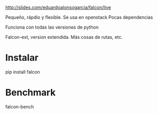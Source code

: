 http://slides.com/eduardoalonsogarcia/falcon/live

Pequeño, rápdio y flexible.
Se usa en openstack
Pocas dependencias

Funciona con todas las versiones de python

Falcon-ext, version extendida. Más cosas de rutas, etc.

# Instalar
pip install falcon

# Benchmark
falcon-bench
